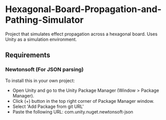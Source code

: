 # Hexagonal-Board-Propagation-and-Pathing-Simulator
Project that simulates effect propagation across a hexagonal board. Uses Unity as a simulation environment.

## Requirements
### Newtonsoft (For JSON parsing)
To install this in your own project: 
- Open Unity and go to the Unity Package Manager (Window > Package Manager).
- Click (+) button in the top right corner of Package Manager window.
- Select 'Add Package from git URL'
- Paste the following URL: com.unity.nuget.newtonsoft-json

 
